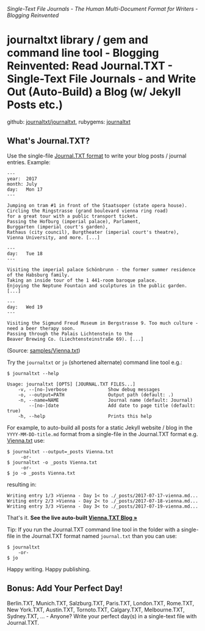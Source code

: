 _Single-Text File Journals - The Human Multi-Document Format for Writers - Blogging Reinvented_


# journaltxt library / gem and command line tool - Blogging Reinvented: Read Journal.TXT - Single-Text File Journals - and Write Out (Auto-Build) a Blog (w/ Jekyll Posts etc.)

github: [journaltxt/journaltxt](https://github.com/journaltxt/journaltxt), 
rubygems: [journaltxt](https://rubygems.org/gems/journaltxt)



## What's Journal.TXT?

Use the single-file [Journal.TXT format](https://journaltxt.github.io)
to write your blog posts / journal entries.
Example:


```
---
year:  2017
month: July
day:   Mon 17
---

Jumping on tram #1 in front of the Staatsoper (state opera house).
Circling the Ringstrasse (grand boulevard vienna ring road)
for a great tour with a public transport ticket.
Passing the Hofburg (imperial palace), Parlament,
Burggarten (imperial court's garden),
Rathaus (city council), Burgtheater (imperial court's theatre),
Vienna University, and more. [...]

---
day:   Tue 18
---

Visiting the imperial palace Schönbrunn - the former summer residence
of the Habsburg family.
Taking an inside tour of the 1 441-room baroque palace.
Enjoying the Neptune Fountain and sculptures in the public garden. [...]

---
day:   Wed 19
---

Visiting the Sigmund Freud Museum in Bergstrasse 9. Too much culture -
need a beer therapy soon.
Passing through the Palais Lichtenstein to the
Beaver Brewing Co. (Liechtensteinstraße 69). [...]
```

(Source: [samples/Vienna.txt](https://github.com/journaltxt/journaltxt.github.io/blob/master/samples/Vienna.txt))


Try the `journaltxt` or `jo` (shortened alternate) command line tool e.g.:

```
$ journaltxt --help

Usage: journaltxt [OPTS] [JOURNAL.TXT FILES...]
    -v, --[no-]verbose               Show debug messages
    -o, --output=PATH                Output path (default: .)
    -n, --name=NAME                  Journal name (default: Journal)
        --[no-]date                  Add date to page title (default: true)
    -h, --help                       Prints this help
```

For example, to auto-build all posts for a static Jekyll website / blog
in the `YYYY-MM-DD-title.md` format from a single-file in the Journal.TXT format
e.g. [Vienna.txt](https://github.com/journaltxt/journaltxt.github.io/blob/master/samples/Vienna.txt) use:

```
$ journaltxt --output=_posts Vienna.txt
     -or-
$ journaltxt -o _posts Vienna.txt
     -or-
$ jo -o _posts Vienna.txt
```

resulting in:

```
Writing entry 1/3 >Vienna - Day 1< to ./_posts/2017-07-17-vienna.md...
Writing entry 2/3 >Vienna - Day 2< to ./_posts/2017-07-18-vienna.md...
Writing entry 3/3 >Vienna - Day 3< to ./_posts/2017-07-19-vienna.md...
```

That's it.
**See the live auto-built [Vienna.TXT Blog »](https://journaltxt.github.io/blog)**


Tip: If you run the Journal.TXT command line tool in
the folder with a single-file in the Journal.TXT format named `journal.txt`
than you can use:

```
$ journaltxt
    -or-
$ jo
```

Happy writing. Happy publishing.



## Bonus: Add Your Perfect Day!

Berlin.TXT, Munich.TXT, Salzburg.TXT, Paris.TXT, London.TXT, Rome.TXT, New York.TXT, Austin.TXT, Tornoto.TXT, Calgary.TXT,
Melbourne.TXT, Sydney.TXT, ...   - Anyone?
Write your perfect day(s) in a single-text file with Journal.TXT.
